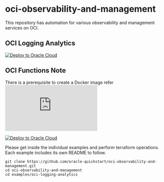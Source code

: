 # oci-observability-and-management

This repository has automation for various observability and management services on OCI.

## OCI Logging Analytics      

[![Deploy to Oracle Cloud](https://oci-resourcemanager-plugin.plugins.oci.oraclecloud.com/latest/deploy-to-oracle-cloud.svg)](https://cloud.oracle.com/resourcemanager/stacks/create?zipUrl=https://github.com/oracle-quickstart/oci-observability-and-management/releases/download/ocilogginganalyticsv2.0/oci-logging-analyticsv2.0.zip) 

## OCI Functions Note

There is a prerequisite to create a Docker image refer ![README](https://github.com/oracle-quickstart/oci-observability-and-management/blob/master/examples/oci-functions/README.md)

[![Deploy to Oracle Cloud](https://oci-resourcemanager-plugin.plugins.oci.oraclecloud.com/latest/deploy-to-oracle-cloud.svg)](https://cloud.oracle.com/resourcemanager/stacks/create?zipUrl=https://github.com/oracle-quickstart/oci-observability-and-management/releases/download/functionsv1.0/oci-functions.zip) 

Please get inside the individual examples and perform terraform operations. Each example includes its own README to follow.

```
git clone https://github.com/oracle-quickstart/oci-observability-and-management.git
cd oci-observability-and-management
cd examples/oci-logging-analytics
```
